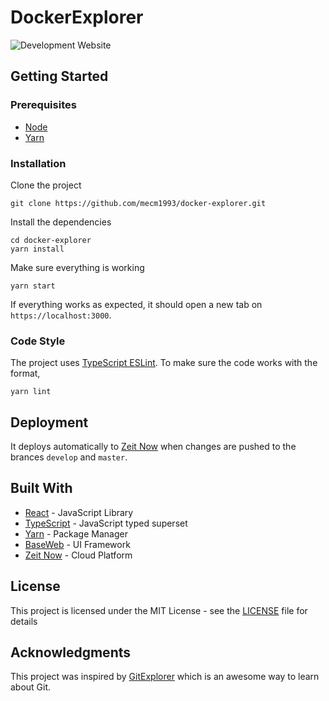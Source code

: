 # DockerExplorer

![Development Website](https://github.com/mecm1993/docker-explorer/workflows/Deploy%20development%20website/badge.svg)

## Getting Started

### Prerequisites

 - [Node](https://nodejs.org/en/)
 - [Yarn](https://yarnpkg.com/)

### Installation

Clone the project

```
git clone https://github.com/mecm1993/docker-explorer.git
```

Install the dependencies

```
cd docker-explorer
yarn install
```

Make sure everything is working

```
yarn start
```

If everything works as expected, it should open a new tab on `https://localhost:3000`.

### Code Style

The project uses [TypeScript ESLint](https://github.com/typescript-eslint/typescript-eslint). To make sure the code works with the format,

```
yarn lint
```

## Deployment

It deploys automatically to [Zeit Now](https://zeit.co/home) when changes are pushed to the brances `develop` and `master`.

## Built With

* [React](https://reactjs.org/docs/create-a-new-react-app.html) - JavaScript Library
* [TypeScript](https://www.typescriptlang.org/) - JavaScript typed superset
* [Yarn](https://yarnpkg.com/) - Package Manager
* [BaseWeb](https://baseweb.design/) - UI Framework
* [Zeit Now](https://zeit.co/home) - Cloud Platform

## License

This project is licensed under the MIT License - see the [LICENSE](LICENSE) file for details

## Acknowledgments

This project was inspired by [GitExplorer](https://github.com/summitech/gitexplorer) which is an awesome way to learn about Git.
